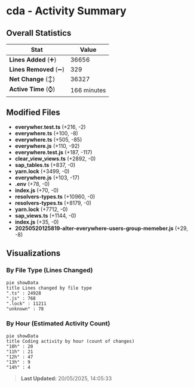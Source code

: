 # cda - Activity Summary 

## Overall Statistics

| Stat                   | Value                                                             |
| ---------------------- | ----------------------------------------------------------------- |
| **Lines Added** (➕)   | 36656                                          |
| **Lines Removed** (➖) | 329                                        |
| **Net Change** (↕)    | 36327                |
| **Active Time** (⌚)   | 166 minutes |


## Modified Files
- **everywher.test.ts** (+216, -2)
- **everywhere.ts** (+100, -8)
- **everywhere.ts** (+505, -85)
- **everywhere.js** (+110, -92)
- **everywhere.test.js** (+187, -117)
- **clear_view_views.ts** (+2892, -0)
- **sap_tables.ts** (+837, -0)
- **yarn.lock** (+3499, -0)
- **everywhere.js** (+103, -17)
- **.env** (+78, -0)
- **index.js** (+70, -0)
- **resolvers-types.ts** (+10960, -0)
- **resolvers-types.ts** (+8179, -0)
- **yarn.lock** (+7712, -0)
- **sap_views.ts** (+1144, -0)
- **index.js** (+35, -0)
- **20250520125819-alter-everywhere-users-group-memeber.js** (+29, -8)

## Visualizations

### By File Type (Lines Changed)

```mermaid
pie showData
title Lines changed by file type
".ts" : 24928
".js" : 768
".lock" : 11211
"unknown" : 78
```

### By Hour (Estimated Activity Count)

```mermaid
pie showData
title Coding activity by hour (count of changes)
"10h" : 20
"11h" : 21
"12h" : 47
"13h" : 9
"14h" : 4
```


> **Last Updated:** 20/05/2025, 14:05:33